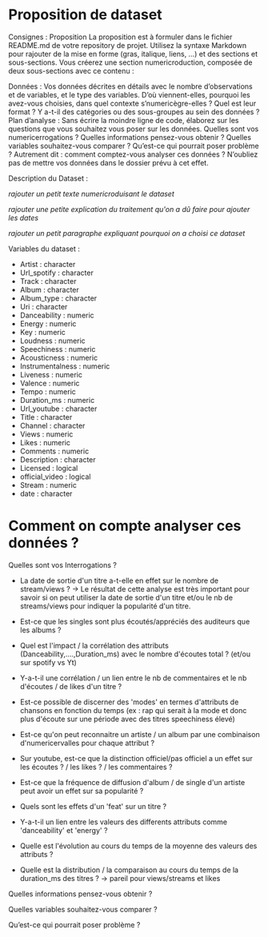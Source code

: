 # Proposition de dataset

Consignes :
Proposition
La proposition est à formuler dans le fichier README.md de votre repository de projet. Utilisez la syntaxe Markdown pour rajouter de la mise en forme (gras, italique, liens, …) et des sections et sous-sections. Vous créerez une section numericroduction, composée de deux sous-sections avec ce contenu :

Données : Vos données décrites en détails avec le nombre d’observations et de variables, et le type des variables. D’où viennent-elles, pourquoi les avez-vous choisies, dans quel contexte s’numericègre-elles ? Quel est leur format ? Y a-t-il des catégories ou des sous-groupes au sein des données ?
Plan d’analyse : Sans écrire la moindre ligne de code, élaborez sur les questions que vous souhaitez vous poser sur les données. Quelles sont vos numericerrogations ? Quelles informations pensez-vous obtenir ? Quelles variables souhaitez-vous comparer ? Qu’est-ce qui pourrait poser problème ? Autrement dit : comment comptez-vous analyser ces données ?
N’oubliez pas de mettre vos données dans le dossier prévu à cet effet.

Description du Dataset :

*rajouter un petit texte numericroduisant le dataset*


*rajouter une petite explication du traitement qu'on a dû faire pour ajouter les dates*


*rajouter un petit paragraphe expliquant pourquoi on a choisi ce dataset*


Variables du dataset :
* Artist : character
* Url_spotify : character
* Track : character
* Album : character
* Album_type : character
* Uri : character
* Danceability : numeric
* Energy : numeric
* Key : numeric
* Loudness : numeric
* Speechiness : numeric
* Acousticness : numeric
* Instrumentalness : numeric
* Liveness : numeric
* Valence : numeric
* Tempo : numeric
* Duration_ms : numeric
* Url_youtube : character
* Title : character
* Channel : character
* Views : numeric
* Likes : numeric
* Comments : numeric
* Description : character
* Licensed : logical
* official_video : logical
* Stream : numeric
* date : character

# Comment on compte analyser ces données ?

Quelles sont vos Interrogations ?

* La date de sortie d'un titre a-t-elle en effet sur le nombre de stream/views ?
-> Le résultat de cette analyse est très important pour savoir si on peut utiliser la date de sortie d'un titre et/ou le nb de streams/views pour indiquer la popularité d'un titre.


* Est-ce que les singles sont plus écoutés/appréciés des auditeurs que les albums ?


* Quel est l'impact / la corrélation des attributs (Danceability,....,Duration_ms) avec le nombre d'écoutes total ? (et/ou sur spotify vs Yt)

* Y-a-t-il une corrélation / un lien entre le nb de commentaires et le nb d'écoutes / de likes d'un titre ?

* Est-ce possible de discerner des 'modes' en termes d'attributs de chansons en fonction du temps (ex : rap qui serait à la mode et donc plus d'écoute sur une période avec des titres speechiness élevé)

* Est-ce qu'on peut reconnaitre un artiste / un album par une combinaison d'numericervalles pour chaque attribut ?

* Sur youtube, est-ce que la distinction officiel/pas officiel a un effet sur les écoutes ? / les likes ? / les commentaires ?

* Est-ce que la fréquence de diffusion d'album / de single d'un artiste peut avoir un effet sur sa popularité ?

* Quels sont les effets d'un 'feat' sur un titre ?

* Y-a-t-il un lien entre les valeurs des differents attributs comme 'danceability' et 'energy' ?

* Quelle est l'évolution au cours du temps de la moyenne des valeurs des attributs ?

* Quelle est la distribution / la comparaison au cours du temps de la duration_ms des titres ? -> pareil pour views/streams et likes

Quelles informations pensez-vous obtenir ?



Quelles variables souhaitez-vous comparer ?



Qu’est-ce qui pourrait poser problème ?

